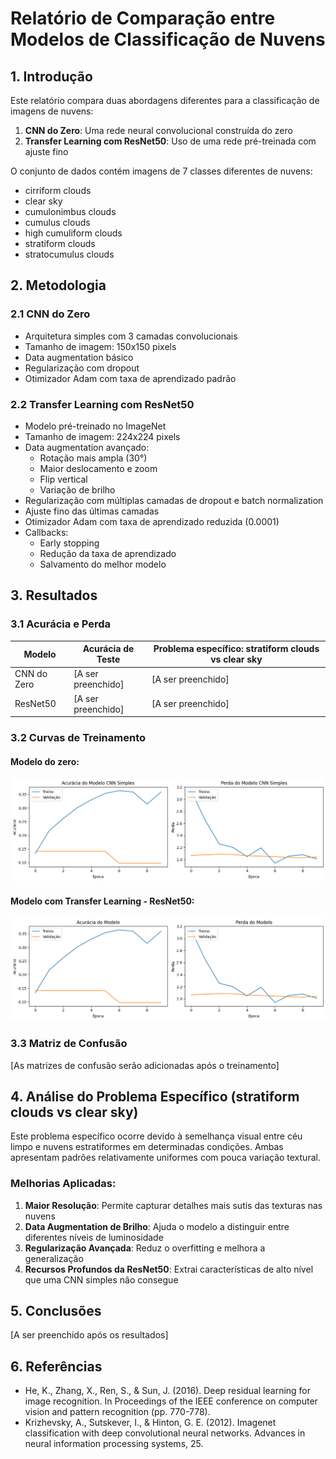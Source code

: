 # Relatório de Comparação entre Modelos de Classificação de Nuvens

## 1. Introdução

Este relatório compara duas abordagens diferentes para a classificação de imagens de nuvens:

1. **CNN do Zero**: Uma rede neural convolucional construída do zero
2. **Transfer Learning com ResNet50**: Uso de uma rede pré-treinada com ajuste fino

O conjunto de dados contém imagens de 7 classes diferentes de nuvens:
- cirriform clouds
- clear sky
- cumulonimbus clouds
- cumulus clouds
- high cumuliform clouds
- stratiform clouds
- stratocumulus clouds

## 2. Metodologia

### 2.1 CNN do Zero

- Arquitetura simples com 3 camadas convolucionais
- Tamanho de imagem: 150x150 pixels
- Data augmentation básico
- Regularização com dropout
- Otimizador Adam com taxa de aprendizado padrão

### 2.2 Transfer Learning com ResNet50

- Modelo pré-treinado no ImageNet
- Tamanho de imagem: 224x224 pixels
- Data augmentation avançado:
  - Rotação mais ampla (30°)
  - Maior deslocamento e zoom
  - Flip vertical
  - Variação de brilho
- Regularização com múltiplas camadas de dropout e batch normalization
- Ajuste fino das últimas camadas
- Otimizador Adam com taxa de aprendizado reduzida (0.0001)
- Callbacks:
  - Early stopping
  - Redução da taxa de aprendizado
  - Salvamento do melhor modelo

## 3. Resultados

### 3.1 Acurácia e Perda

| Modelo | Acurácia de Teste | Problema específico: stratiform clouds vs clear sky |
|--------|-------------------|-----------------------------------------------------|
| CNN do Zero | [A ser preenchido] | [A ser preenchido] |
| ResNet50 | [A ser preenchido] | [A ser preenchido] |

### 3.2 Curvas de Treinamento

#### Modelo do zero:

![alt text](zero.png)


#### Modelo com Transfer Learning - ResNet50:

![alt text](transfer.png)

### 3.3 Matriz de Confusão

[As matrizes de confusão serão adicionadas após o treinamento]

## 4. Análise do Problema Específico (stratiform clouds vs clear sky)

Este problema específico ocorre devido à semelhança visual entre céu limpo e nuvens estratiformes em determinadas condições. Ambas apresentam padrões relativamente uniformes com pouca variação textural.

### Melhorias Aplicadas:

1. **Maior Resolução**: Permite capturar detalhes mais sutis das texturas nas nuvens
2. **Data Augmentation de Brilho**: Ajuda o modelo a distinguir entre diferentes níveis de luminosidade
3. **Regularização Avançada**: Reduz o overfitting e melhora a generalização
4. **Recursos Profundos da ResNet50**: Extrai características de alto nível que uma CNN simples não consegue

## 5. Conclusões

[A ser preenchido após os resultados]

## 6. Referências

- He, K., Zhang, X., Ren, S., & Sun, J. (2016). Deep residual learning for image recognition. In Proceedings of the IEEE conference on computer vision and pattern recognition (pp. 770-778).
- Krizhevsky, A., Sutskever, I., & Hinton, G. E. (2012). Imagenet classification with deep convolutional neural networks. Advances in neural information processing systems, 25.
